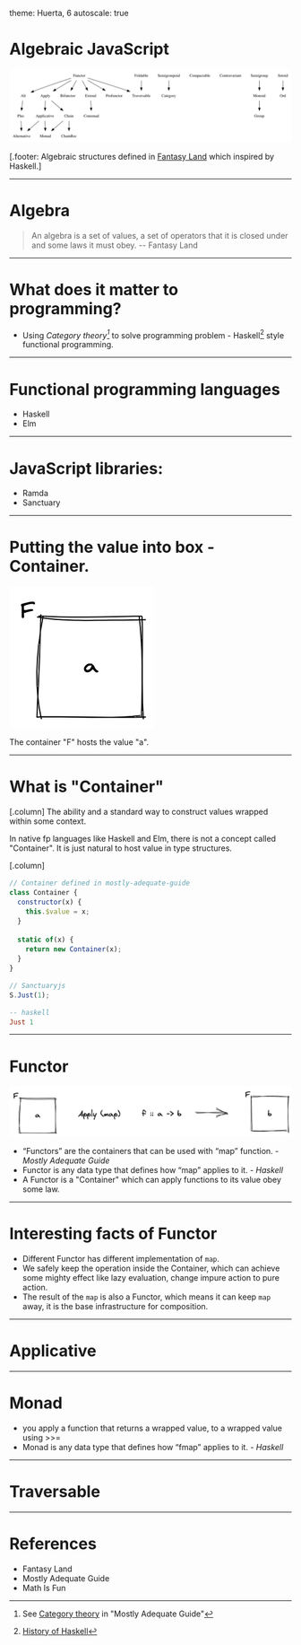 theme: Huerta, 6
autoscale: true

# Algebraic JavaScript

![inline](https://github.com/fantasyland/fantasy-land/raw/master/figures/dependencies.png)

[.footer: Algebraic structures defined in [Fantasy Land](https://github.com/fantasyland/fantasy-land) which inspired by Haskell.]

---

# Algebra

> An algebra is a set of values, a set of operators that it is closed under and some laws it must obey.
> -- Fantasy Land

---

# What does it matter to programming?

* Using _Category theory[^1]_ to solve programming problem - Haskell[^2] style functional programming.

[^1]: See [Category theory](https://mostly-adequate.gitbook.io/mostly-adequate-guide/ch05#category-theory) in "Mostly Adequate Guide"

[^2]: [History of Haskell](https://en.wikipedia.org/wiki/Haskell)

---

# Functional programming languages

* Haskell
* Elm

---

# JavaScript libraries:

* Ramda
* Sanctuary

---

# Putting the value into box - Container.

![inline](./container.png)

The container "F" hosts the value "a".

---

# What is "Container"

[.column]
The ability and a standard way to construct values wrapped within some context.

In native fp languages like Haskell and Elm, there is not a concept called "Container". It is just natural to host value in type structures.

[.column]
```javascript
// Container defined in mostly-adequate-guide 
class Container {
  constructor(x) {
    this.$value = x;
  }

  static of(x) {
    return new Container(x);
  }
}
```

```javascript
// Sanctuaryjs
S.Just(1);
```

```haskell
-- haskell
Just 1
```

---

# Functor

![inline](./functor.png)

* “Functors” are the containers that can be used with “map” function. - _Mostly Adequate Guide_
* Functor is any data type that defines how “map” applies to it. - _Haskell_
* A Functor is a "Container" which can apply functions to its value obey some law.

---

# Interesting facts of Functor

* Different Functor has different implementation of `map`.
* We safely keep the operation inside the Container, which can achieve some mighty effect like lazy evaluation, change impure action to pure action.
* The result of the `map` is also a Functor, which means it can keep `map` away, it is the base infrastructure for composition.

---

# Applicative

---

# Monad

* you apply a function that returns a wrapped value, to a wrapped value using >>=
* Monad is any data type that defines how “fmap” applies to it. - _Haskell_

---

# Traversable

---

# References

* Fantasy Land
* Mostly Adequate Guide
* Math Is Fun
